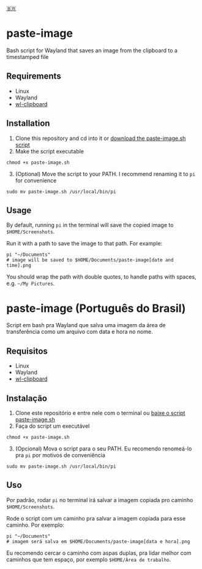 [🇧🇷](#ptbr)
# paste-image
Bash script for Wayland that saves an image from the clipboard to a timestamped file
## Requirements
- Linux
- Wayland
- [wl-clipboard](https://github.com/bugaevc/wl-clipboard)
## Installation
1. Clone this repository and cd into it or [download the paste-image.sh script](https://github.com/lauraonline/paste-image/releases)
2. Make the script executable
```
chmod +x paste-image.sh
```
3. (Optional) Move the script to your PATH. I recommend renaming it to `pi` for convenience
```
sudo mv paste-image.sh /usr/local/bin/pi
```
## Usage
By default, running `pi` in the terminal will save the copied image to `$HOME/Screenshots`.

Run it with a path to save the image to that path. For example:
```
pi "~/Documents"
# image will be saved to $HOME/Documents/paste-image[date and time].png
```
You should wrap the path with double quotes, to handle paths with spaces, e.g. `~/My Pictures`.
<a name="ptbr"></a>
# paste-image (Português do Brasil)
Script em bash pra Wayland que salva uma imagem da área de transferência como um arquivo com data e hora no nome.
## Requisitos
- Linux
- Wayland
- [wl-clipboard](https://github.com/bugaevc/wl-clipboard)
## Instalação
1. Clone este repositório e entre nele com o terminal ou [baixe o script paste-image.sh](https://github.com/lauraonline/paste-image/releases)
2. Faça do script um executável
```
chmod +x paste-image.sh
```
3. (Opcional) Mova o script para o seu PATH. Eu recomendo renomeá-lo pra `pi` por motivos de conveniência
```
sudo mv paste-image.sh /usr/local/bin/pi
```
## Uso
Por padrão, rodar `pi` no terminal irá salvar a imagem copiada pro caminho `$HOME/Screenshots`.

Rode o script com um caminho pra salvar a imagem copiada para esse caminho. Por exemplo:
```
pi "~/Documents"
# imagem será salva em $HOME/Documents/paste-image[data e hora].png
```
Eu recomendo cercar o caminho com aspas duplas, pra lidar melhor com caminhos que tem espaço, por exemplo `$HOME/Área de trabalho`.

